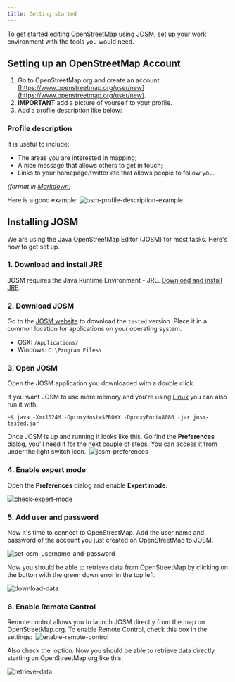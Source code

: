 ```yaml
---
title: Getting started
---
```


To [get started editing OpenStreetMap using JOSM](https://www.mapbox.com/blog/making-the-most-josm/), set up your work environment with the tools you would need.

## Setting up an OpenStreetMap Account

1. Go to OpenStreetMap.org and create an account: [https://www.openstreetmap.org/user/new](https://www.openstreetmap.org/user/new).
2. **IMPORTANT** add a picture of yourself to your profile.
3. Add a profile description like below:

### Profile description

It is useful to include:

- The areas you are interested in mapping;
- A nice message that allows others to get in touch;
- Links to your homepage/twitter etc that allows people to follow you.

*(format in [Markdown]( http://en.wikipedia.org/wiki/Markdown))*

Here is a good example:
![osm-profile-description-example](images/osm-profile-description-example.png)
‍
## Installing JOSM

We are using the Java OpenStreetMap Editor (JOSM) for most tasks. Here's how to get set up.

### 1. Download and install JRE

JOSM requires the Java Runtime Environment - JRE. [Download and install JRE]( http://www.oracle.com/technetwork/java/javase/downloads/jre8-downloads-2133155.html).

### 2. Download JOSM

Go to the [JOSM website](https://josm.openstreetmap.de/wiki/Download) to download the `tested` version. Place it in a common location for applications on your operating system.

- OSX: `/Applications/`
- Windows: `C:\Program Files\`

### 3. Open JOSM

Open the JOSM application you downloaded with a double click.

If you want JOSM to use more memory and you're using [Linux](http://wiki.openstreetmap.org/wiki/JOSM/Linux) you can also run it with:

    ~$ java -Xmx1024M -DproxyHost=$PROXY -DproxyPort=8080 -jar josm-tested.jar

Once JOSM is up and running it looks like this. Go find the **Preferences** dialog, you'll need it for the next couple of steps. You can access it from under the light switch icon.
‍
![josm-preferences](images/josm-preferences.png)

### 4. Enable expert mode

Open the **Preferences** dialog and enable **Expert mode**.

![check-expert-mode](images/check-expert-mode.png)

### 5. Add user and password‍

Now it's time to connect to OpenStreetMap. Add the user name and password of the account you just created on OpenStreetMap to JOSM.

![set-osm-username-and-password](images/set-osm-username-and-password.png)

Now you should be able to retrieve data from OpenStreetMap by clicking on the button with the green down error in the top left:

![download-data](images/download-data.gif)

### 6. Enable Remote Control‍

Remote control allows you to launch JOSM directly from the map on OpenStreetMap.org. To enable Remote Control, check this box in the settings:
‍‍‍
![enable-remote-control](images/enable-remote-control.png)

Also check the **‍** option. Now you should be able to retrieve data directly starting on OpenStreetMap.org like this:

![retrieve-data](images/retrieve-data.gif)